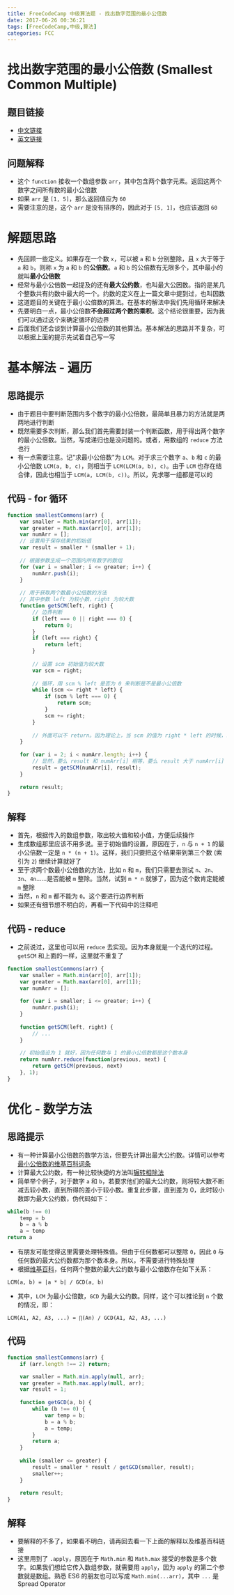 ```yaml
---
title: FreeCodeCamp 中级算法题 - 找出数字范围的最小公倍数
date: 2017-06-26 00:36:21
tags: [FreeCodeCamp,中级,算法]
categories: FCC
---
```


# 找出数字范围的最小公倍数 (Smallest Common Multiple)

## 题目链接
- [中文链接](https://freecodecamp.cn/challenges/smallest-common-multiple)
- [英文链接](https://freecodecamp.com/challenges/smallest-common-multiple)

## 问题解释
- 这个 `function` 接收一个数组参数 `arr`，其中包含两个数字元素。返回这两个数字之间所有数的最小公倍数
- 如果 `arr` 是 `[1, 5]`，那么返回值应为 `60`
- 需要注意的是，这个 `arr` 是没有排序的，因此对于 `[5, 1]`，也应该返回 `60`

<!--more-->

# 解题思路
- 先回顾一些定义。如果存在一个数 `x`，可以被 `a` 和 `b` 分别整除，且 `x` 大于等于 `a` 和 `b`，则称 `x` 为 `a` 和 `b` 的**公倍数**。`a` 和 `b` 的公倍数有无限多个，其中最小的就叫**最小公倍数**
- 经常与最小公倍数一起提及的还有**最大公约数**，也叫最大公因数。指的是某几个整数共有约数中最大的一个。约数的定义在上一篇文章中提到过，也叫因数
- 这道题目的关键在于最小公倍数的算法。在基本的解法中我们先用循环来解决
- 先要明白一点，最小公倍数**不会超过两个数的乘积**。这个结论很重要，因为我们可以通过这个来确定循环的边界
- 后面我们还会谈到计算最小公倍数的其他算法。基本解法的思路并不复杂，可以根据上面的提示先试着自己写一写

# 基本解法 - 遍历
## 思路提示
- 由于题目中要判断范围内多个数字的最小公倍数，最简单且暴力的方法就是两两地进行判断
- 既然需要多次判断，那么我们首先需要封装一个判断函数，用于得出两个数字的最小公倍数。当然，写成递归也是没问题的。或者，用数组的 `reduce` 方法也行
- 有一点需要注意。记"求最小公倍数"为 `LCM`。对于求三个数字 `a`、`b` 和 `c` 的最小公倍数 `LCM(a, b, c)`，则相当于 `LCM(LCM(a, b), c)`。由于 `LCM` 也存在结合律，因此也相当于 `LCM(a, LCM(b, c))`。所以，先求哪一组都是可以的

## 代码 - for 循环
```js
function smallestCommons(arr) {
    var smaller = Math.min(arr[0], arr[1]);
    var greater = Math.max(arr[0], arr[1]);
    var numArr = [];
    // 设置用于保存结果的初始值
    var result = smaller * (smaller + 1);
    
    // 根据参数生成一个范围内所有数字的数组
    for (var i = smaller; i <= greater; i++) {
        numArr.push(i);
    }
    
    // 用于获取两个数最小公倍数的方法
    // 其中参数 left 为较小数，right 为较大数
    function getSCM(left, right) {
        // 边界判断
        if (left === 0 || right === 0) {
            return 0;
        }
        if (left === right) {
            return left;
        }
        
        // 设置 scm 初始值为较大数
        var scm = right;
        
        // 循环，用 scm % left 是否为 0 来判断是不是最小公倍数
        while (scm <= right * left) {
            if (scm % left === 0) {
                return scm;
            }
            scm += right;
        }
        
        // 外面可以不 return。因为理论上，当 scm 的值为 right * left 的时候，scm % left 是肯定为 0 的
    }
    
    for (var i = 2; i < numArr.length; i++) {
        // 显然，要么 result 和 numArr[i] 相等，要么 result 大于 numArr[i]
        result = getSCM(numArr[i], result);
    }
    
    return result;
}
```

## 解释
- 首先，根据传入的数组参数，取出较大值和较小值，方便后续操作
- 生成数组那里应该不用多说。至于初始值的设置，原因在于，`n` 与 `n + 1` 的最小公倍数一定是 `n * (n + 1)`。这样，我们只要把这个结果带到第三个数 (索引为 `2`) 继续计算就好了
- 至于求两个数最小公倍数的方法，比如 `n` 和 `m`，我们只需要去测试 `n`、`2n`、`3n`、`4n`……是否能被 `m` 整除。当然，试到 `m * n` 就够了，因为这个数肯定能被 `m` 整除
- 当然，`n` 和 `m` 都不能为 `0`。这个要进行边界判断
- 如果还有细节想不明白的，再看一下代码中的注释吧

## 代码 - reduce
- 之前说过，这里也可以用 `reduce` 去实现。因为本身就是一个迭代的过程。`getSCM` 和上面的一样，这里就不重复了

```js
function smallestCommons(arr) {
    var smaller = Math.min(arr[0], arr[1]);
    var greater = Math.max(arr[0], arr[1]);
    var numArr = [];
    
    for (var i = smaller; i <= greater; i++) {
        numArr.push(i);
    }
    
    function getSCM(left, right) {
        // ...
    }
    
    // 初始值设为 1 就好，因为任何数与 1 的最小公倍数都是这个数本身
    return numArr.reduce(function(previous, next) {
        return getSCM(previous, next)
    }, 1);
}
```

# 优化 - 数学方法
## 思路提示
- 有一种计算最小公倍数的数学方法，但要先计算出最大公约数。详情可以参考[最小公倍数的维基百科词条](https://zh.wikipedia.org/wiki/%E6%9C%80%E5%B0%8F%E5%85%AC%E5%80%8D%E6%95%B8)
- 计算最大公约数，有一种比较快捷的方法叫[辗转相除法](https://zh.wikipedia.org/wiki/%E8%BC%BE%E8%BD%89%E7%9B%B8%E9%99%A4%E6%B3%95)
- 简单举个例子，对于数字 `a` 和 `b`，若要求他们的最大公约数，则将较大数不断减去较小数，直到所得的差小于较小数。重复此步骤，直到差为 0，此时较小数即为最大公约数，伪代码如下：

```js
while(b !== 0)
    temp = b
    b = a % b
    a = temp
return a
```

-   有朋友可能觉得这里需要处理特殊值。但由于任何数都可以整除 `0`，因此 `0` 与任何数的最大公约数都为那个数本身。所以，不需要进行特殊处理
-   根据[维基百科](https://zh.wikipedia.org/wiki/%E6%9C%80%E5%B0%8F%E5%85%AC%E5%80%8D%E6%95%B8)，任何两个整数的最大公约数与最小公倍数存在如下关系：

```
LCM(a, b) = |a * b| / GCD(a, b)
```

-   其中，`LCM` 为最小公倍数，`GCD` 为最大公约数。同样，这个可以推论到 `n` 个数的情况，即：

```
LCM(A1, A2, A3, ...) = ∏(An) / GCD(A1, A2, A3, ...)
```

## 代码

```js
function smallestCommons(arr) {
    if (arr.length !== 2) return;

    var smaller = Math.min.apply(null, arr);
    var greater = Math.max.apply(null, arr);
    var result = 1;
    
    function getGCD(a, b) {
        while (b !== 0) {
            var temp = b;
            b = a % b;
            a = temp;
        }
        return a;
    }
    
    while (smaller <= greater) {
        result = smaller * result / getGCD(smaller, result);
        smaller++;
    }
    
    return result;
}
```

## 解释
- 要解释的不多了，如果看不明白，请再回去看一下上面的解释以及维基百科链接
- 这里用到了 `.apply`，原因在于 `Math.min` 和 `Math.max` 接受的参数是多个数字。如果我们想给它传入数组参数，就需要用 `apply`，因为 `apply` 的第二个参数就是数组。熟悉 ES6 的朋友也可以写成 `Math.min(...arr)`，其中 `...` 是 Spread Operator